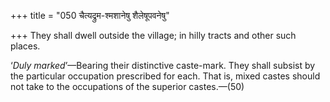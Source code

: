 +++
title = "050 चैत्यद्रुम-श्मशानेषु शैलेषूपवनेषु"

+++
They shall dwell outside the village; in hilly tracts and other such
places.

‘*Duly marked*’—Bearing their distinctive caste-mark. They shall subsist
by the particular occupation prescribed for each. That is, mixed castes
should not take to the occupations of the superior castes.—(50)


